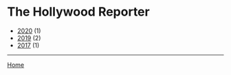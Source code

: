 # The Hollywood Reporter

  * [2020](./the-hollywood-reporter-2020.md) (1)
  * [2019](./the-hollywood-reporter-2019.md) (2)
  * [2017](./the-hollywood-reporter-2017.md) (1)

----

[Home](../index.md)
